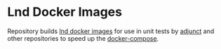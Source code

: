 # Lnd Docker Images

Repository builds [lnd docker images](https://github.com/lightningnetwork/lnd/tree/master/docker/btcd) for use in unit tests by [adjunct](https://github.com/xplorfin/adjunct) and other repositories to speed up the [docker-compose](https://github.com/lightningnetwork/lnd/blob/master/docker/docker-compose.yml).
